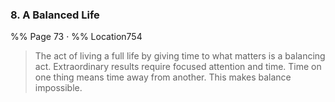 ### 8. A Balanced Life
 %% Page 73 · %% Location754
> The act of living a full life by giving time to what matters is a balancing act. Extraordinary results require focused attention and time. Time on one thing means time away from another. This makes balance impossible. 